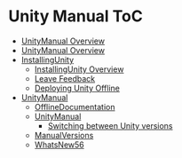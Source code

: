 Unity Manual ToC
================
 - [UnityManual Overview](UnityManual_1.md)
 - [UnityManual Overview](UnityManual.md)
 - [InstallingUnity]()
	 - [InstallingUnity Overview](InstallingUnity.md)
	 - [Leave Feedback](LeaveFeedback.md)
	 - [Deploying Unity Offline](DeployingUnityOffline.md)
 - [UnityManual]()
	 - [OfflineDocumentation](OfflineDocumentation.md)
	 - [UnityManual]()
		 - [Switching between Unity versions](SwitchingDocumentationVersions.md)
	 - [ManualVersions](ManualVersions.md)
	 - [WhatsNew56](WhatsNew56.md)

